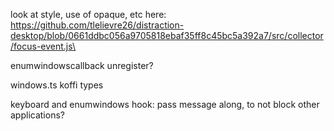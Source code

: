 look at style, use of opaque, etc here:
https://github.com/tlelievre26/distraction-desktop/blob/0661ddbc056a9705818ebaf35ff8c45bc5a392a7/src/collector/focus-event.js\

enumwindowscallback unregister?

windows.ts koffi types

keyboard and enumwindows hook: pass message along, to not block other applications?
